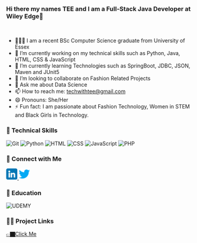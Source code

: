 ### Hi there my names TEE and I am a Full-Stack Java Developer at Wiley Edge👋

<br>

- 👩🏿‍💻 I am a recent BSc Computer Science graduate from  University of Essex
- 🔭 I’m currently working on my technical skills such as Python, Java, HTML, CSS & JavaScript
- 🌱 I’m currently learning Technologies such as SpringBoot, JDBC, JSON,  Maven and JUnit5
- 👯 I’m looking to collaborate on Fashion Related Projects
- 💬 Ask me about Data Science
- 📫 How to reach me: techwithtee@gmail.com
- 😄 Pronouns: She/Her
- ⚡ Fun fact: I am passionate about Fashion Technology, Women in STEM and Black Girls in Technology.

### 👾 Technical Skills
![Git](https://img.shields.io/badge/git-%23F05033.svg?style=for-the-badge&logo=git&logoColor=white) ![Python](https://img.shields.io/badge/python-3670A0?style=for-the-badge&logo=python&logoColor=ffdd54) ![HTML](https://img.shields.io/badge/HTML5-E34F26?style=for-the-badge&logo=html5&logoColor=white) ![CSS](https://img.shields.io/badge/CSS3-1572B6?style=for-the-badge&logo=css3&logoColor=white) ![JavaScript](https://img.shields.io/badge/JavaScript-F7DF1E?style=for-the-badge&logo=javascript&logoColor=black) ![PHP](https://img.shields.io/badge/PHP-777BB4?style=for-the-badge&logo=php&logoColor=white)

### 📲 Connect with Me

<a href="https://www.linkedin.com/in/tosin-oluwole-044887150/">
<img src="images/linkedin.png" alt="alternate text"
width="30px" height="height">
</a> 

<a href="https://twitter.com/techwithtee">
<img src="images/twitter.png" alt="alternate text"
width="30px" height="height">
</a> 

### 📓 Education
![UDEMY](https://camo.githubusercontent.com/4ac8a7a42c5f8d85371c33b1502a0a8aaec1cd359573ee6723c5d8351595b0a6/68747470733a2f2f696d672e736869656c64732e696f2f62616467652f5564656d792d4134333546303f7374796c653d666f722d7468652d6261646765266c6f676f3d5564656d79266c6f676f436f6c6f723d7768697465)

### ✍🏿 Project Links
[👉🏿Click Me](https://github.com/techwithtee?tab=repositories)
